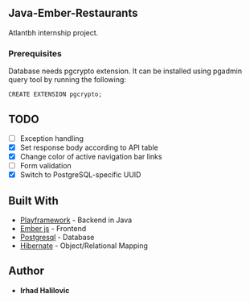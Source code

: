 ## Java-Ember-Restaurants

Atlantbh internship project.

### Prerequisites

Database needs pgcrypto extension. It can be installed using pgadmin query tool by running
the following:

```
CREATE EXTENSION pgcrypto;
```

## TODO
- [ ] Exception handling
- [x] Set response body according to API table
- [x] Change color of active navigation bar links
- [ ] Form validation
- [x] Switch to PostgreSQL-specific UUID

## Built With

* [Playframework](https://playframework.com/) - Backend in Java
* [Ember js](https://emberjs.com/) - Frontend
* [Postgresql](https://www.postgresql.org/) - Database
* [Hibernate](http://hibernate.org/) - Object/Relational Mapping

## Author

* **Irhad Halilovic**
